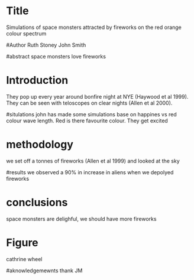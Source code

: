 # Title 
Simulations of space monsters attracted by fireworks on the red orange colour spectrum


#Author
Ruth Stoney
John Smith

#abstract
space monsters love fireworks

# Introduction
They pop up every year around bonfire night at NYE (Haywood et al 1999). 
They can be seen with teloscopes on clear nights (Allen et al 2000).


#situlations
john has made some simulations base on happines vs red colour wave length.
Red is there favourite colour. They get excited

# methodology
we set off a tonnes of fireworks (Allen et al 1999) and looked at the sky 

#results
we observed a 90% in increase in aliens when we depolyed fireworks

# conclusions
space monsters are delighful, we should have more  fireworks

# Figure 
cathrine wheel

#aknowledgemewnts
thank JM


